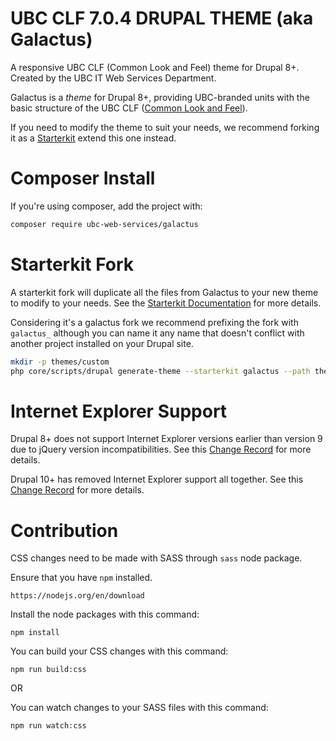 UBC CLF 7.0.4 DRUPAL THEME (aka Galactus)
=======================================

A responsive UBC CLF (Common Look and Feel) theme for Drupal 8+. Created by the
UBC IT Web Services Department.

Galactus is a *theme* for Drupal 8+, providing UBC-branded units with the
basic structure of the UBC CLF ([Common Look and Feel](http://clf.ubc.ca)).

If you need to modify the theme to suit your needs, we recommend forking it as a [Starterkit](https://www.drupal.org/docs/core-modules-and-themes/core-themes/starterkit-theme) extend this one instead.


# Composer Install
If you're using composer, add the project with:
```bash
composer require ubc-web-services/galactus
```

# Starterkit Fork
A starterkit fork will duplicate all the files from Galactus to your new theme to modify to your needs.
See the [Starterkit Documentation](https://www.drupal.org/docs/develop/theming-drupal/defining-a-theme-with-an-infoyml-file) for more details.

Considering it's a galactus fork we recommend prefixing the fork with `galactus_` although you can name it any name that doesn't conflict with another project installed on your Drupal site.
```bash
mkdir -p themes/custom
php core/scripts/drupal generate-theme --starterkit galactus --path themes/custom galactus_PROJECT
```

# Internet Explorer Support
Drupal 8+ does not support Internet Explorer versions earlier than version 9 due
to jQuery version incompatibilities.
See this [Change Record](https://www.drupal.org/node/1569578) for more details.

Drupal 10+ has removed Internet Explorer support all together. See this [Change Record](https://www.drupal.org/node/3199540) for more details.

# Contribution

CSS changes need to be made with SASS through `sass` node package.

Ensure that you have `npm` installed.
```
https://nodejs.org/en/download
```

Install the node packages with this command:
```
npm install
```

You can build your CSS changes with this command:
```
npm run build:css
```

OR

You can watch changes to your SASS files with this command:
```
npm run watch:css
```
